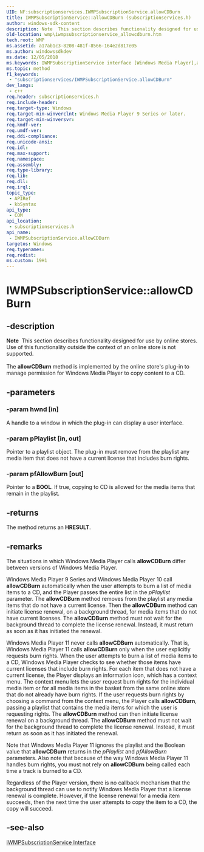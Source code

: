 ```yaml
---
UID: NF:subscriptionservices.IWMPSubscriptionService.allowCDBurn
title: IWMPSubscriptionService::allowCDBurn (subscriptionservices.h)
author: windows-sdk-content
description: Note  This section describes functionality designed for use by online stores.
old-location: wmp\iwmpsubscriptionservice_allowcdburn.htm
tech.root: WMP
ms.assetid: a17ab1c3-8208-481f-8566-164e2d817e05
ms.author: windowssdkdev
ms.date: 12/05/2018
ms.keywords: IWMPSubscriptionService interface [Windows Media Player],allowCDBurn method, IWMPSubscriptionService.allowCDBurn, IWMPSubscriptionService::allowCDBurn, IWMPSubscriptionServiceallowCDBurn, allowCDBurn, allowCDBurn method [Windows Media Player], allowCDBurn method [Windows Media Player],IWMPSubscriptionService interface, subscriptionservices/IWMPSubscriptionService::allowCDBurn, wmp.iwmpsubscriptionservice_allowcdburn
ms.topic: method
f1_keywords: 
 - "subscriptionservices/IWMPSubscriptionService.allowCDBurn"
dev_langs:
 - c++
req.header: subscriptionservices.h
req.include-header: 
req.target-type: Windows
req.target-min-winverclnt: Windows Media Player 9 Series or later.
req.target-min-winversvr: 
req.kmdf-ver: 
req.umdf-ver: 
req.ddi-compliance: 
req.unicode-ansi: 
req.idl: 
req.max-support: 
req.namespace: 
req.assembly: 
req.type-library: 
req.lib: 
req.dll: 
req.irql: 
topic_type:
 - APIRef
 - kbSyntax
api_type:
 - COM
api_location:
 - subscriptionservices.h
api_name:
 - IWMPSubscriptionService.allowCDBurn
targetos: Windows
req.typenames: 
req.redist: 
ms.custom: 19H1
---
```


# IWMPSubscriptionService::allowCDBurn


## -description



<div class="alert"><b>Note</b>  This section describes functionality designed for use by online stores. Use of this functionality outside the context of an online store is not supported.</div>
<div> </div>
The <b>allowCDBurn</b> method is implemented by the online store's plug-in to manage permission for Windows Media Player to copy content to a CD.




## -parameters




### -param hwnd [in]

A handle to a window in which the plug-in can display a user interface.


### -param pPlaylist [in, out]

Pointer to a playlist object. The plug-in must remove from the playlist any media item that does not have a current license that includes burn rights.


### -param pfAllowBurn [out]

Pointer to a <b>BOOL</b>. If true, copying to CD is allowed for the media items that remain in the playlist.


## -returns



The method returns an <b>HRESULT</b>.




## -remarks



The situations in which Windows Media Player calls <b>allowCDBurn</b> differ between versions of Windows Media Player.

Windows Media Player 9 Series and Windows Media Player 10 call <b>allowCDBurn</b> automatically when the user attempts to burn a list of media items to a CD, and the Player passes the entire list in the <i>pPlaylist</i> parameter. The <b>allowCDBurn</b> method removes from the playlist any media items that do not have a current license. Then the <b>allowCDBurn</b> method can initiate license renewal, on a background thread, for media items that do not have current licenses. The <b>allowCDBurn</b> method must not wait for the background thread to complete the license renewal. Instead, it must return as soon as it has initiated the renewal.

Windows Media Player 11 never calls <b>allowCDBurn</b> automatically. That is, Windows Media Player 11 calls <b>allowCDBurn</b> only when the user explicitly requests burn rights. When the user attempts to burn a list of media items to a CD, Windows Media Player checks to see whether those items have current licenses that include burn rights. For each item that does not have a current license, the Player displays an information icon, which has a context menu. The context menu lets the user request burn rights for the individual media item or for all media items in the basket from the same online store that do not already have burn rights. If the user requests burn rights by choosing a command from the context menu, the Player calls <b>allowCDBurn</b>, passing a playlist that contains the media items for which the user is requesting rights. The <b>allowCDBurn</b> method can then initiate license renewal on a background thread. The <b>allowCDBurn</b> method must not wait for the background thread to complete the license renewal. Instead, it must return as soon as it has initiated the renewal.

Note that Windows Media Player 11 ignores the playlist and the Boolean value that <b>allowCDBurn</b> returns in the <i>pPlaylist</i> and <i>pfAllowBurn</i> parameters. Also note that because of the way Windows Media Player 11 handles burn rights, you must not rely on <b>allowCDBurn</b> being called each time a track is burned to a CD.

Regardless of the Player version, there is no callback mechanism that the background thread can use to notify Windows Media Player that a license renewal is complete. However, if the license renewal for a media item succeeds, then the next time the user attempts to copy the item to a CD, the copy will succeed.




## -see-also




<a href="https://docs.microsoft.com/windows/desktop/api/subscriptionservices/nn-subscriptionservices-iwmpsubscriptionservice">IWMPSubscriptionService Interface</a>
 

 

